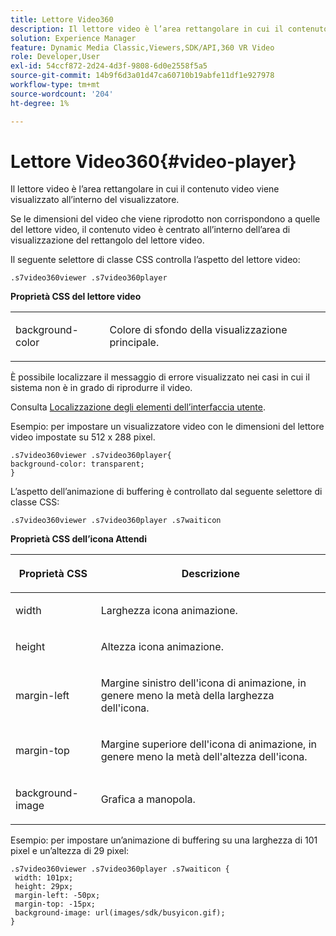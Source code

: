 ```yaml
---
title: Lettore Video360
description: Il lettore video è l’area rettangolare in cui il contenuto video viene visualizzato all’interno del visualizzatore.
solution: Experience Manager
feature: Dynamic Media Classic,Viewers,SDK/API,360 VR Video
role: Developer,User
exl-id: 54ccf872-2d24-4d3f-9808-6d0e2558f5a5
source-git-commit: 14b9f6d3a01d47ca60710b19abfe11df1e927978
workflow-type: tm+mt
source-wordcount: '204'
ht-degree: 1%

---
```


# Lettore Video360{#video-player}

Il lettore video è l’area rettangolare in cui il contenuto video viene visualizzato all’interno del visualizzatore.

<!--<a id="section_061E550C1C1D4DB2BD663A898895B38C"></a>-->

Se le dimensioni del video che viene riprodotto non corrispondono a quelle del lettore video, il contenuto video è centrato all’interno dell’area di visualizzazione del rettangolo del lettore video.

Il seguente selettore di classe CSS controlla l’aspetto del lettore video:

```
.s7video360viewer .s7video360player
```

**Proprietà CSS del lettore video**

<table id="table_C48C56E696304C9BAFEE71BA9EA9A174"> 
 <tbody> 
  <tr> 
   <td colname="col1"> <p> <span class="codeph"> background-color </span> </p> </td> 
   <td colname="col2"> <p>Colore di sfondo della visualizzazione principale. </p> </td> 
  </tr> 
 </tbody> 
</table>

È possibile localizzare il messaggio di errore visualizzato nei casi in cui il sistema non è in grado di riprodurre il video.

Consulta [Localizzazione degli elementi dell’interfaccia utente](../../../c-html5-aem-asset-viewers/c-html5-aem-video360/c-html5-aem-video360-localization.md#concept-16262b8096474d6c9c018c3e99110dd1).

Esempio: per impostare un visualizzatore video con le dimensioni del lettore video impostate su 512 x 288 pixel.

```
.s7video360viewer .s7video360player{ 
background-color: transparent; 
}
```

<!--<a id="section_5B82913FF3C44B7B8187969CB15E9560"></a>-->

L’aspetto dell’animazione di buffering è controllato dal seguente selettore di classe CSS:

```
.s7video360viewer .s7video360player .s7waiticon
```

**Proprietà CSS dell’icona Attendi**

<table id="table_8DB41A0FF2A746F78B763564C4F3EBE0"> 
 <thead> 
  <tr> 
   <th colname="col1" class="entry"> <p>Proprietà CSS </p> </th> 
   <th colname="col2" class="entry"> <p>Descrizione </p> </th> 
  </tr> 
 </thead>
 <tbody> 
  <tr> 
   <td colname="col1"> <p> <span class="codeph"> width </span> </p> </td> 
   <td colname="col2"> <p> Larghezza icona animazione. </p> </td> 
  </tr> 
  <tr> 
   <td colname="col1"> <p> <span class="codeph"> height </span> </p> </td> 
   <td colname="col2"> <p> Altezza icona animazione. </p> </td> 
  </tr> 
  <tr> 
   <td colname="col1"> <p> <span class="codeph"> margin-left </span> </p> </td> 
   <td colname="col2"> <p> Margine sinistro dell'icona di animazione, in genere meno la metà della larghezza dell'icona. </p> </td> 
  </tr> 
  <tr> 
   <td colname="col1"> <p> <span class="codeph"> margin-top </span> </p> </td> 
   <td colname="col2"> <p> Margine superiore dell'icona di animazione, in genere meno la metà dell'altezza dell'icona. </p> </td> 
  </tr> 
  <tr> 
   <td colname="col1"> <p> <span class="codeph"> background-image </span> </p> </td> 
   <td colname="col2"> <p> Grafica a manopola. </p> </td> 
  </tr> 
 </tbody> 
</table>

Esempio: per impostare un’animazione di buffering su una larghezza di 101 pixel e un’altezza di 29 pixel:

```
.s7video360viewer .s7video360player .s7waiticon { 
 width: 101px; 
 height: 29px; 
 margin-left: -50px; 
 margin-top: -15px; 
 background-image: url(images/sdk/busyicon.gif); 
}
```
